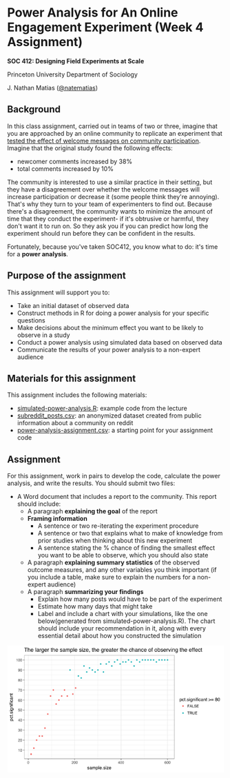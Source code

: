 # Power Analysis for An Online Engagement Experiment (Week 4 Assignment)
**SOC 412: Designing Field Experiments at Scale**

Princeton University Department of Sociology

J. Nathan Matias ([@natematias](https://twitter.com/natematias))

## Background
In this class assignment, carried out in teams of two or three, imagine that you are approached by an online community to replicate an experiment that [tested the effect of welcome messages on community participation](https://osf.io/jhkcf/). Imagine that the original study found the following effects:

* newcomer comments increased by 38%
* total comments increased by 10%

The community is interested to use a similar practice in their setting, but they have a disagreement over whether the welcome messages will increase participation or decrease it (some people think they're annoying). That's why they turn to your team of experimenters to find out. Because there's a disagreement, the community wants to minimize the amount of time that they conduct the experiment- if it's obtrusive or harmful, they don't want it to run on. So they ask you if you can predict how long the experiment should run before they can be confident in the results. 

Fortunately, because you've taken SOC412, you know what to do: it's time for a **power analysis**.

## Purpose of the assignment
This assignment will support you to:

* Take an initial dataset of observed data
* Construct methods in R for doing a power analysis for your specific questions
* Make decisions about the minimum effect you want to be likely to observe in a study
* Conduct a power analysis using simulated data based on observed data
* Communicate the results of your power analysis to a non-expert audience

## Materials for this assignment
This assignment includes the following materials:
* [simulated-power-analysis.R](simulated-power-analysis.R): example code from the lecture
* [subreddit_posts.csv](subreddit_posts.csv): an anonymized dataset created from public information about a community on reddit
* [power-analysis-assignment.csv](power-analysis-assignment.csv): a starting point for your assignment code

## Assignment
For this assignment, work in pairs to develop the code, calculate the power analysis, and write the results. You should submit two files:

* A Word document that includes a report to the community. This report should include:
  * A paragraph **explaining the goal** of the report
  * **Framing information**
    * A sentence or two re-iterating the experiment procedure
    * A sentence or two that explains what to make of knowledge from prior studies when thinking about this new experiment
    * A sentence stating the % chance of finding the smallest effect you want to be able to observe, which you should also state
  * A paragraph **explaining summary statistics** of the observed outcome measures, and any other variables you think important (if you include a table, make sure to explain the numbers for a non-expert audience)
  * A paragraph **summarizing your findings**
    * Explain how many posts would have to be part of the experiment
    * Estimate how many days that might take
    * Label and include a chart with your simulations, like the one below(generated from simulated-power-analysis.R). The chart should include your recommendation in it, along with every essential detail about how you constructed the simulation

![Power analysis example chart](./power_analysis_example.png)
